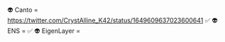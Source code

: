 👽 Canto = https://twitter.com/CrystAlline_K42/status/1649609637023600641 ✅
👽 ENS = ✅
👽 EigenLayer = 